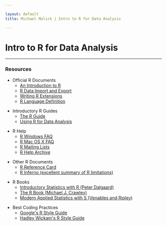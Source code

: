 ```yaml
---

layout: default
title: Michael Malick | Intro to R for Data Analysis

---
```

 

# Intro to R for Data Analysis

---


### Resources

* Official R Documents
  - [An Introduction to R][R1]
  - [R Data Import and Export][R2]
  - [Writing R Extensions][R3]
  - [R Language Definition][R4]

[R1]: http://cran.r-project.org/doc/manuals/R-intro.pdf
[R2]: http://cran.r-project.org/doc/manuals/R-data.pdf
[R3]: http://cran.r-project.org/doc/manuals/R-exts.pdf
[R4]: http://cran.r-project.org/doc/manuals/R-lang.pdf


* Introductory R Guides
    - [The R Guide][R5]
    - [Using R for Data Analysis][R6]

[R5]: http://cran.r-project.org/doc/contrib/Owen-TheRGuide.pdf
[R6]: http://maths-people.anu.edu.au/~johnm/r/usingR.pdf


* R Help
    - [R Windows FAQ][R7]
    - [R Mac OS X FAQ][R8]
    - [R Mailing Lists][R9]
    - [R Help Archive][R10]

[R7]:  http://cran.r-project.org/bin/windows/base/rw-FAQ.html 
[R8]:  http://cran.r-project.org/bin/macosx/RMacOSX-FAQ.html
[R9]:  https://stat.ethz.ch/mailman/listinfo
[R10]: http://tolstoy.newcastle.edu.au/R/ 


* Other R Documents
    - [R Reference Card][R11]
    - [R Inferno (excellent summary of R limitations)][R12]

[R11]: http://cran.r-project.org/doc/contrib/Short-refcard.pdf
[R12]: http://www.burns-stat.com/pages/Tutor/R_inferno.pdf


* R Books
    - [Introductory Statistics with R (Peter Dalgaard)][R13]
    - [The R Book (Michael J. Crawley)][R14]
    - [Modern Applied Statistics with S (Venables and Ripley)][R15]

[R13]: http://www.amazon.com/Introductory-Statistics-R-Computing/dp/0387790535/ref=sr_1_2?s=books&ie=UTF8&qid=1335711952&sr=1-2
[R14]: http://www.amazon.com/The-Book-Michael-J-Crawley/dp/0470510242/ref=sr_1_1?ie=UTF8&qid=1335711847&sr=8-1
[R15]: http://www.amazon.com/Modern-Applied-Statistics-Computing/dp/1441930086/ref=sr_1_1?s=books&ie=UTF8&qid=1335711952&sr=1-1


* Best Coding Practices
    - [Google's R Style Guide][R16]
    - [Hadley Wickam's R Style Guide][R17]

[R16]: http://google-styleguide.googlecode.com/svn/trunk/Rguide.xml
[R17]: https://github.com/hadley/devtools/wiki/Style
